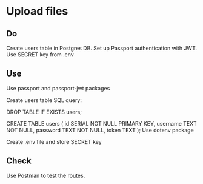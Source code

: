 # Upload files

## Do

Create users table in Postgres DB.
Set up Passport authentication with JWT.
Use SECRET key from .env

## Use

Use passport and passport-jwt packages

Create users table SQL query:

DROP TABLE IF EXISTS users;

CREATE TABLE users (
id SERIAL NOT NULL PRIMARY KEY,
username TEXT NOT NULL,
password TEXT NOT NULL,
token TEXT
);
Use dotenv package

Create .env file and store SECRET key

## Check

Use Postman to test the routes.
